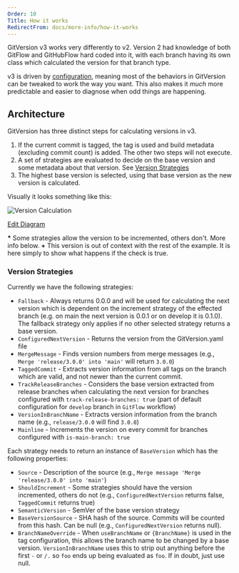 ```yaml
---
Order: 10
Title: How it works
RedirectFrom: docs/more-info/how-it-works
---
```


GitVersion v3 works very differently to v2. Version 2 had knowledge of both
GitFlow and GitHubFlow hard coded into it, with each branch having its own
class which calculated the version for that branch type.

v3 is driven by [configuration](/docs/reference/configuration), meaning most of the
behaviors in GitVersion can be tweaked to work the way you want. This also makes
it _much_ more predictable and easier to diagnose when odd things are happening.

## Architecture

GitVersion has three distinct steps for calculating versions in v3.

1. If the current commit is tagged, the tag is used and build metadata
    (excluding commit count) is added. The other two steps will not execute.
2. A set of strategies are evaluated to decide on the base version and some
    metadata about that version. See [Version Strategies](#version-strategies)
3. The highest base version is selected, using that base version as the new
    version is calculated.

Visually it looks something like this:

![Version Calculation](https://www.plantuml.com/plantuml/png/fLCxJyCm4DxzAsuib4P914i69De1CS38Vd6kYIN7ZcodK8aVp-KX6Y2fKCbY9NV-7lVb2WoOeoVOMRDNfH0lz1vUoNbbpGwrR3K6ws1p3rlk-bN8u972f2AC3GHEbLN8m1D1Jjg-mPuXAZvx9kL1ZW1KY5dOZczMI0Pf54VnHtf7jpaAWJg0sW-uXw4PK3Eb1sMaevfCW6i1_0m6po1l7HfPJUxvu5XYUOHLWq5MLptCudmMK9--u5glJ0dIEaVo1Dw3JgVM6Km4cM9mzyrQXHuQHnj7chhl0JcnIrHjno1wiWtgfi8eWVK_7OQAmBHrJWvORFVM2PmrE7AcWZGh-Lj0FvptVvLiUPnCdG_XhNhOov9wQ1fzv7nw5S5EwSvw6CDQNfnMwUAP0XQyQpj70nkx3Nn3p5NFY9IshbNWepKi8ublWFiSPkC0ee8El75Dv5aOxqZQBScbWpWn0Pe2wb6aM1p4Eea_0G00)

[Edit Diagram](https://www.plantuml.com/plantuml/uml/fLCxJyCm4DxzAsuib4P914i69De1CS38Vd6kYIN7ZcodK8aVp-KX6Y2fKCbY9NV-7lVb2WoOeoVOMRDNfH0lz1vUoNbbpGwrR3K6ws1p3rlk-bN8u972f2AC3GHEbLN8m1D1Jjg-mPuXAZvx9kL1ZW1KY5dOZczMI0Pf54VnHtf7jpaAWJg0sW-uXw4PK3Eb1sMaevfCW6i1_0m6po1l7HfPJUxvu5XYUOHLWq5MLptCudmMK9--u5glJ0dIEaVo1Dw3JgVM6Km4cM9mzyrQXHuQHnj7chhl0JcnIrHjno1wiWtgfi8eWVK_7OQAmBHrJWvORFVM2PmrE7AcWZGh-Lj0FvptVvLiUPnCdG_XhNhOov9wQ1fzv7nw5S5EwSvw6CDQNfnMwUAP0XQyQpj70nkx3Nn3p5NFY9IshbNWepKi8ublWFiSPkC0ee8El75Dv5aOxqZQBScbWpWn0Pe2wb6aM1p4Eea_0G00)

**\*** Some strategies allow the version to be incremented, others don't. More
info below.
**+** This version is out of context with the rest of the example. It is here
simply to show what happens if the check is true.

### Version Strategies

Currently we have the following strategies:

* `Fallback` - Always returns 0.0.0 and will be used for
    calculating the next version which is dependent on the increment strategy of
    the effected branch (e.g. on main the next version is 0.0.1 or on develop it is 0.1.0).
    The fallback strategy only applies if no other selected strategy returns a base version.
* `ConfiguredNextVersion` - Returns the version from the GitVersion.yaml file
* `MergeMessage` - Finds version numbers from merge messages
    (e.g., `Merge 'release/3.0.0' into 'main'` will return `3.0.0`)
* `TaggedCommit` - Extracts version information from all tags on the branch which are valid,
    and not newer than the current commit.
* `TrackReleaseBranches` - Considers the base version extracted from release branches when
    calculating the next version for branches configured with `track-release-branches: true`
    (part of default configuration for `develop` branch in `GitFlow` workflow)
* `VersionInBranchName` - Extracts version information from the
    branch name (e.g., `release/3.0.0` will find `3.0.0`)
* `Mainline` - Increments the version on every commit for branches configured with `is-main-branch: true`

Each strategy needs to return an instance of `BaseVersion` which has the
following properties:

* `Source` - Description of the source (e.g., `Merge message 'Merge 'release/3.0.0' into 'main'`)
* `ShouldIncrement` - Some strategies should have the version incremented,
    others do not (e.g., `ConfiguredNextVersion` returns false,
    `TaggedCommit` returns true)
* `SemanticVersion` - SemVer of the base version strategy
* `BaseVersionSource` - SHA hash of the source. Commits will be counted from
    this hash. Can be null (e.g., `ConfiguredNextVersion` returns
    null).
* `BranchNameOverride` - When `useBranchName` or `{BranchName}` is used in the
    tag configuration, this allows the branch name to be changed by a base version.
    `VersionInBranchName` uses this to strip out anything before the
    first `-` or `/.` so `foo` ends up being evaluated as `foo`. If in doubt, just
    use null.
